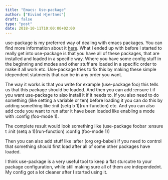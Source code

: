 ```yaml
---
title: "Emacs: Use-package"
author: ["Eivind Hjertnes"]
draft: false
type: "post"
date: 2018-10-11T10:00:00+02:00
---
```


use-package is my preferred way of dealing with emacs packages. You can
find more information about it
[here](https://github.com/jwiegley/use-package). What I ended up with
before I started to really get into use-package is that you have all of
these packages, that are installed and loaded in a specific way. Where
you have some config stuff in the beginning and modes and other stuff
are loaded in a specific order to make it all work etc. Use-package
tries to fix this by making these simple idependent statments that can
be in any order you want.

The way it works is that you write for example (use-package foo) this
tells us that this package should be loaded. And then you can add
:ensure t if you want use-package to also install it if it needs to. If
you also need to do something (like setting a variable or ten) before
loading it you can do this by adding something like :init (setq b
1)(run-function) etc. And you can also add code you want to run after it
have been loaded like enabling a mode with :config (foo-mode 1).

The complete result would look something like (use-package foobar
:ensure t :init (setq a 1)(run-function) :config (foo-mode 1))

Then you can also add stuff like :after (org org-babel) if you need to
control that something should first load after all of some other
packages have loaded.

I think use-package is a very useful tool to keep a flat sturcutre to
your package configuration, while still making sure all of them are
independednt. My config got a lot cleaner after I started using it.
